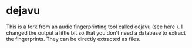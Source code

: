 dejavu
==========

This is a fork from an audio fingerprinting tool called dejavu (see [here](https://github.com/worldveil/dejavu/)
). I changed the output a little bit so that you don't need a database to extract the fingerprints. They can be directly extracted as files. 
